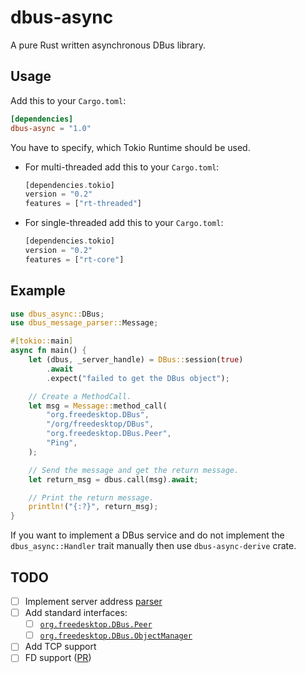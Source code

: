 # dbus-async
A pure Rust written asynchronous DBus library.

## Usage
Add this to your `Cargo.toml`:
```toml
[dependencies]
dbus-async = "1.0"
```

You have to specify, which Tokio Runtime should be used.
* For multi-threaded add this to your `Cargo.toml`:
  ```rust
  [dependencies.tokio]
  version = "0.2"
  features = ["rt-threaded"] 
  ```
* For single-threaded add this to your `Cargo.toml`:
  ```rust
  [dependencies.tokio]
  version = "0.2"
  features = ["rt-core"] 
  ```

## Example
```rust
use dbus_async::DBus;
use dbus_message_parser::Message;

#[tokio::main]
async fn main() {
    let (dbus, _server_handle) = DBus::session(true)
        .await
        .expect("failed to get the DBus object");

    // Create a MethodCall.
    let msg = Message::method_call(
        "org.freedesktop.DBus",
        "/org/freedesktop/DBus",
        "org.freedesktop.DBus.Peer",
        "Ping",
    );

    // Send the message and get the return message.
    let return_msg = dbus.call(msg).await;

    // Print the return message.
    println!("{:?}", return_msg);
}
```
If you want to implement a DBus service and do not implement the `dbus_async::Handler` trait 
manually then use `dbus-async-derive` crate.

## TODO
- [ ] Implement server address [parser](https://dbus.freedesktop.org/doc/dbus-specification.html#addresses)
- [ ] Add standard interfaces:
  * [ ] [`org.freedesktop.DBus.Peer`](https://dbus.freedesktop.org/doc/dbus-specification.html#standard-interfaces-peer)
  * [ ] [`org.freedesktop.DBus.ObjectManager`](https://dbus.freedesktop.org/doc/dbus-specification.html#standard-interfaces-objectmanager)
- [ ] Add TCP support
- [ ] FD support ([PR](https://github.com/rust-lang/rust/pull/69864))

